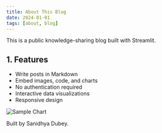 ```yaml
---
title: About This Blog
date: 2024-01-01
tags: [about, blog]
---
```


This is a public knowledge-sharing blog built with Streamlit.

## 1. Features

- Write posts in Markdown
- Embed images, code, and charts
- No authentication required
- Interactive data visualizations
- Responsive design

![Sample Chart](sample-post/sample-chart.png)

Built by Sanidhya Dubey. 